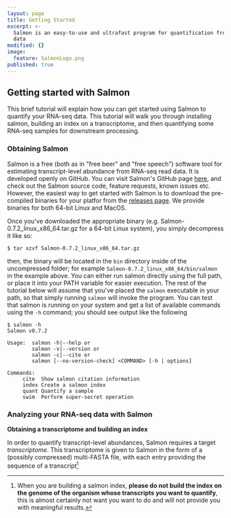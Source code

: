 ```yaml
---
layout: page
title: Getting Started
excerpt: >-
  Salmon is an easy-to-use and ultrafast program for quantification from RNA-seq
  data
modified: {}
image:
  feature: SalmonLogo.png
published: true
---
```


## Getting started with Salmon

This brief tutorial will explain how you can get started using Salmon to quantify your RNA-seq data.  This tutorial will walk you through installing salmon, building an index on a transcriptome, and then quantifying some RNA-seq samples for downstream processing.

### Obtaining Salmon

Salmon is a free (both as in "free beer" and "free speech") software tool for estimating transcript-level abundance from RNA-seq read data.  It is developed openly on GitHub.  You can visit Salmon's GitHub page [here](https://github.com/COMBINE-lab/salmon), and check out the Salmon source code, feature requests, known issues etc.  However, the easiest way to get started with Salmon is to download the pre-compiled binaries for your platfor from the [releases page](https://github.com/COMBINE-lab/salmon/releases).  We provide binaries for both 64-bit Linux and MacOS.  

Once you've downloaded the appropriate binary (e.g. Salmon-0.7.2_linux_x86_64.tar.gz for a 64-bit Linux system), you simply decompress it like so:

```
$ tar xzvf Salmon-0.7.2_linux_x86_64.tar.gz
```

then, the binary will be located in the `bin` directory inside of the uncompressed folder; for example `Salmon-0.7.2_linux_x86_64/bin/salmon` in the example above.  You can either run salmon directly using the full path, or place it into your PATH variable for easier execution.  The rest of the tutorial below will assume that you've placed the `salmon` executable in your path, so that simply running `salmon` will invoke the program.  You can test that salmon is running on your system and get a list of available commands using the `-h` command; you should see output like the following

```
$ salmon -h
Salmon v0.7.2

Usage:  salmon -h|--help or
        salmon -v|--version or
        salmon -c|--cite or
        salmon [--no-version-check] <COMMAND> [-h | options]

Commands:
     cite  Show salmon citation information
     index Create a salmon index
     quant Quantify a sample
     swim  Perform super-secret operation
```

### Analyzing your RNA-seq data with Salmon

**Obtaining a transcriptome and building an index**

In order to quantify transcript-level abundances, Salmon requires a target *transcriptome*.  This transcriptome is given to Salmon in the form of a (possibly compressed) multi-FASTA file, with each entry providing the sequence of a transcript[^1]



[^1]:
	When you are building a salmon index, **please do not build the index on the genome of the organism whose transcripts you want to quantify**, this is almost certainly not want you want to do and will not provide you with meaningful results.
